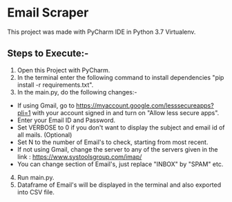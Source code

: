 # Email Scraper

This project was made with PyCharm IDE in Python 3.7 Virtualenv.

## Steps to Execute:-
1. Open this Project with PyCharm.
2. In the terminal enter the following command to install dependencies "pip install -r requirements.txt".
3. In the main.py, do the following changes:-
- If using Gmail, go to https://myaccount.google.com/lesssecureapps?pli=1 with your account signed in and turn on "Allow less secure apps".
- Enter your Email ID and Password.
- Set VERBOSE to 0 if you don't want to display the subject and email id of all mails. (Optional)
- Set N to the number of Email's to check, starting from most recent.
- If not using Gmail, change the server to any of the servers given in the link : https://www.systoolsgroup.com/imap/
- You can change section of Email's, just replace "INBOX" by "SPAM" etc.
4. Run main.py.
5. Dataframe of Email's will be displayed in the terminal and also exported into CSV file.
